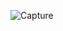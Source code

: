![Capture](https://user-images.githubusercontent.com/28908397/58338308-3ac54100-7e50-11e9-9e36-55dd9c70b696.JPG)
